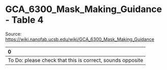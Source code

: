 # GCA_6300_Mask_Making_Guidance - Table 4

Source: https://wiki.nanofab.ucsb.edu/wiki/GCA_6300_Mask_Making_Guidance

| 0                                                         |
|:----------------------------------------------------------|
| To Do: please check that this is correct, sounds opposite |